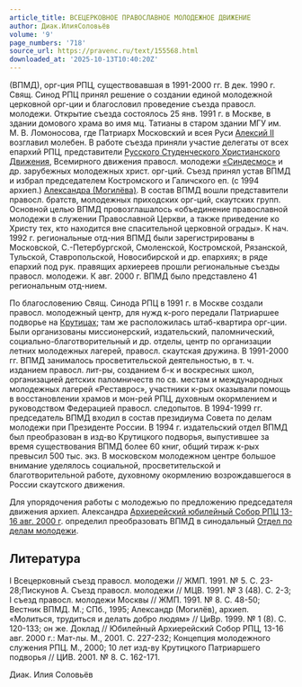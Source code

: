 ```yaml
---
article_title: ВСЕЦЕРКОВНОЕ ПРАВОСЛАВНОЕ МОЛОДЕЖНОЕ ДВИЖЕНИЕ
author: Диак.ИлияСоловьёв
volume: '9'
page_numbers: '718'
source_url: https://pravenc.ru/text/155568.html
downloaded_at: '2025-10-13T10:40:20Z'
---
```


(ВПМД), орг-ция РПЦ, существовавшая в 1991-2000 гг. В дек. 1990 г. Свящ. Синод РПЦ принял решение о создании единой молодежной церковной орг-ции и благословил проведение съезда правосл. молодежи. Открытие съезда состоялось 25 янв. 1991 г. в Москве, в здании домового храма во имя мц. Татианы в старом здании МГУ им. М. В. Ломоносова, где Патриарх Московский и всея Руси [Алексий II](<https://pravenc.ru/text/Алексий II.html>) возглавил молебен. В работе съезда приняли участие делегаты от всех епархий РПЦ, представители [Русского Студенческого Христианского Движения](<https://pravenc.ru/text/Русского Студенческого Христианского Движения.html>), Всемирного движения правосл. молодежи [«Синдесмос»](<https://pravenc.ru/text/ Синдесмос .html>) и др. зарубежных молодежных христ. орг-ций. Съезд принял устав ВПМД и избрал председателем Костромского и Галичского еп. (с 1994 архиеп.) [Александра (Могилёва)](https://pravenc.ru/text/АЛЕКСАНДР.html). В состав ВПМД вошли представители правосл. братств, молодежных приходских орг-ций, скаутских групп. Основной целью ВПМД провозглашалось «объединение православной молодежи в служении Православной Церкви, а также приведение ко Христу тех, кто находится вне спасительной церковной ограды». К нач. 1992 г. региональные отд-ния ВПМД были зарегистрированы в Московской, С.-Петербургской, Смоленской, Костромской, Рязанской, Тульской, Ставропольской, Новосибирской и др. епархиях; в ряде епархий под рук. правящих архиереев прошли региональные съезды правосл. молодежи. К авг. 2000 г. ВПМД было представлено 41 региональным отд-нием.

По благословению Свящ. Синода РПЦ в 1991 г. в Москве создали правосл. молодежный центр, для нужд к-рого передали Патриаршее подворье на [Крутицах](https://pravenc.ru/text/Крутицах.html); там же расположилась штаб-квартира орг-ции. Были организованы миссионерский, издательский, паломнический, социально-благотворительный и др. отделы, центр по организации летних молодежных лагерей, правосл. скаутская дружина. В 1991-2000 гг. ВПМД занималось просветительской деятельностью, в т. ч. изданием правосл. лит-ры, созданием б-к и воскресных школ, организацией детских паломничеств по св. местам и международных молодежных лагерей «Реставрос», участники к-рых оказывали помощь в восстановлении храмов и мон-рей РПЦ, духовным окормлением и руководством Федерацией правосл. следопытов. В 1994-1999 гг. председатель ВПМД входил в состав президиума Совета по делам молодежи при Президенте России. В 1994 г. издательский отдел ВПМД был преобразован в изд-во Крутицкого подворья, выпустившее за время существования ВПМД более 60 книг, общий тираж к-рых превысил 500 тыс. экз. В московском молодежном центре большое внимание уделялось социальной, просветительской и благотворительной работе, духовному окормлению возрождавшегося в России скаутского движения.

Для упорядочения работы с молодежью по предложению председателя движения архиеп. Александра [Архиерейский юбилейный Собор РПЦ 13-16 авг. 2000 г](<https://pravenc.ru/text/АРХИЕРЕЙСКИЙ ЮБИЛЕЙНЫЙ СОБОР РУССКОЙ ПРАВОСЛАВНОЙ ЦЕРКВИ 13 - 16 АВГУСТА 2000 г .html>). определил преобразовать ВПМД в синодальный [Отдел по делам молодежи](<https://pravenc.ru/text/Отдел по делам молодежи.html>).

## Литература

I Всецерковный съезд правосл. молодежи // ЖМП. 1991. № 5. С. 23-28;Пискунов А. Съезд правосл. молодежи // МЦВ. 1991. № 3 (48). С. 2-3; I съезд правосл. молодежи Москвы // ЖМП. 1991. № 8. С. 48-50; Вестник ВПМД. М.; СПб., 1995; Александр (Могилёв), архиеп. «Молиться, трудиться и делать добро людям» // ЦиВр. 1999. № 1 (8). С. 120-133; он же. Доклад // Юбилейный Архиерейский Собор РПЦ, 13-16 авг. 2000 г.: Мат-лы. М., 2001. С. 227-232; Концепция молодежного служения РПЦ. М., 2000; 10 лет изд-ву Крутицкого Патриаршего подворья // ЦИВ. 2001. № 8. С. 162-171.

Диак.   Илия   Соловьёв
